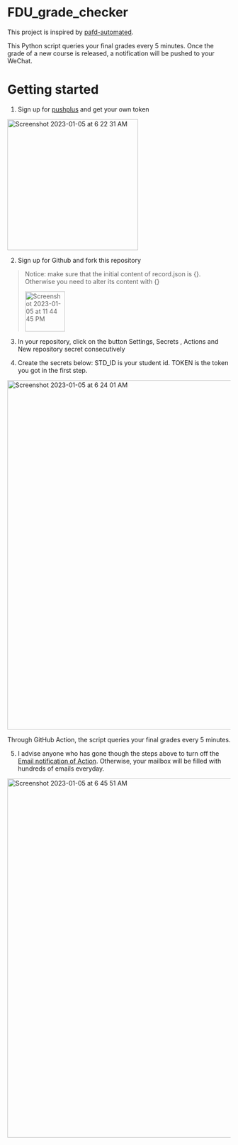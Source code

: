 # FDU_grade_checker

This project is inspired by [pafd-automated](https://github.com/FDUCSLG/pafd-automated).

This Python script queries your final grades every 5 minutes. Once the grade of a new course is released, a notification will be pushed to your WeChat.

# Getting started

1. Sign up for [pushplus](http://www.pushplus.plus) and get your own token

<img width="295" alt="Screenshot 2023-01-05 at 6 22 31 AM" src="https://user-images.githubusercontent.com/98612013/210661348-2783bb0f-f6dd-4099-b5b4-ee00cdcb7a92.png">

2. Sign up for Github and fork this repository

> Notice: make sure that the initial content of record.json is {}. Otherwise you need to alter its content with {}
>
> <img width="90" alt="Screenshot 2023-01-05 at 11 44 45 PM" src="https://user-images.githubusercontent.com/98612013/210821671-d4b40c5b-e629-4501-8fd5-cb1684ac04db.png">

3. In your repository, click on the button Settings, Secrets , Actions and New repository secret consecutively

4. Create the secrets below: STD_ID is your student id. TOKEN is the token you got in the first step.

<img width="787" alt="Screenshot 2023-01-05 at 6 24 01 AM" src="https://user-images.githubusercontent.com/98612013/210661446-d0ff335c-6f54-4dcc-8ae8-83eae1c83279.png">

Through GitHub Action, the script queries your final grades every 5 minutes.

5. I advise anyone who has gone though the steps above to turn off the [Email notification of Action](https://github.com/settings/notifications). Otherwise, your mailbox will be filled with hundreds of emails everyday.

<img width="809" alt="Screenshot 2023-01-05 at 6 45 51 AM" src="https://user-images.githubusercontent.com/98612013/210664207-2e6aa917-eecf-44c7-b3d7-1f3919f7e77b.png">
